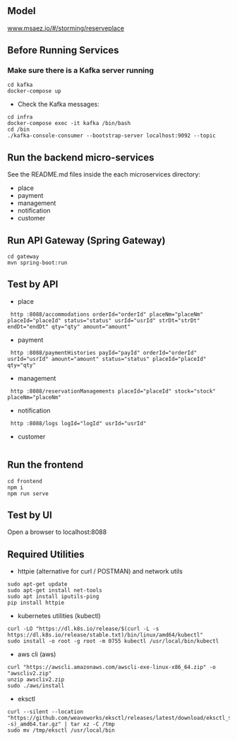 # 

## Model
www.msaez.io/#/storming/reserveplace

## Before Running Services
### Make sure there is a Kafka server running
```
cd kafka
docker-compose up
```
- Check the Kafka messages:
```
cd infra
docker-compose exec -it kafka /bin/bash
cd /bin
./kafka-console-consumer --bootstrap-server localhost:9092 --topic
```

## Run the backend micro-services
See the README.md files inside the each microservices directory:

- place
- payment
- management
- notification
- customer


## Run API Gateway (Spring Gateway)
```
cd gateway
mvn spring-boot:run
```

## Test by API
- place
```
 http :8088/accommodations orderId="orderId" placeNm="placeNm" placeId="placeId" status="status" usrId="usrId" strDt="strDt" endDt="endDt" qty="qty" amount="amount" 
```
- payment
```
 http :8088/paymentHistories payId="payId" orderId="orderId" usrId="usrId" amount="amount" status="status" placeId="placeId" qty="qty" 
```
- management
```
 http :8088/reservationManagements placeId="placeId" stock="stock" placeNm="placeNm" 
```
- notification
```
 http :8088/logs logId="logId" usrId="usrId" 
```
- customer
```
```


## Run the frontend
```
cd frontend
npm i
npm run serve
```

## Test by UI
Open a browser to localhost:8088

## Required Utilities

- httpie (alternative for curl / POSTMAN) and network utils
```
sudo apt-get update
sudo apt-get install net-tools
sudo apt install iputils-ping
pip install httpie
```

- kubernetes utilities (kubectl)
```
curl -LO "https://dl.k8s.io/release/$(curl -L -s https://dl.k8s.io/release/stable.txt)/bin/linux/amd64/kubectl"
sudo install -o root -g root -m 0755 kubectl /usr/local/bin/kubectl
```

- aws cli (aws)
```
curl "https://awscli.amazonaws.com/awscli-exe-linux-x86_64.zip" -o "awscliv2.zip"
unzip awscliv2.zip
sudo ./aws/install
```

- eksctl 
```
curl --silent --location "https://github.com/weaveworks/eksctl/releases/latest/download/eksctl_$(uname -s)_amd64.tar.gz" | tar xz -C /tmp
sudo mv /tmp/eksctl /usr/local/bin
```

